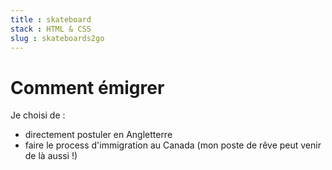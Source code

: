 ```yaml
--- 
title : skateboard 
stack : HTML & CSS
slug : skateboards2go
---
```


# Comment émigrer #

Je choisi de :
- directement postuler en Angletterre
- faire le process d'immigration au Canada (mon poste de rêve peut venir de là aussi !)